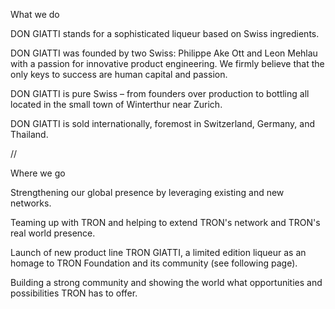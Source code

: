 What we do

DON GIATTI stands for a sophisticated liqueur based on Swiss ingredients.

DON GIATTI was founded by two Swiss: Philippe Ake Ott and Leon Mehlau with a passion for innovative product engineering. We                  firmly believe that the only keys to success are human capital and passion.

DON GIATTI is pure Swiss – from founders over production to bottling all located in the small town of Winterthur near Zurich.

DON GIATTI is sold internationally, foremost in Switzerland, Germany, and Thailand.

//

Where we go

Strengthening our global presence by leveraging existing and new networks.

Teaming up with TRON and helping to extend TRON's network and TRON's real world presence.

Launch of new product line TRON GIATTI, a limited edition liqueur as an homage to TRON Foundation and its community (see following page).

Building  a strong community and showing the world what opportunities and possibilities TRON has to offer.
